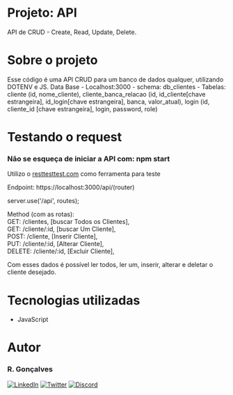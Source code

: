 # Projeto: API

API de CRUD - Create, Read, Update, Delete.

# Sobre o projeto

Esse código é uma API CRUD para um banco de dados qualquer, utilizando DOTENV e JS.
Data Base - Localhost:3000 - schema: db_clientes - Tabelas: cliente (id, nome_cliente), cliente_banca_relacao (id, id_cliente[chave estrangeira], id_login[chave estrangeira], banca, valor_atual), login (id, cliente_id [chave estrangeira], login, password, role)

# Testando o request

### Não se esqueça de iniciar a API com: npm start

Utilizo o [resttesttest.com](https://resttesttest.com/ "request test") como ferramenta para teste

Endpoint: https://localhost:3000/api/(router)</br>

server.use('/api', routes);</br>

Method (com as rotas):</br>
GET: /clientes, [buscar Todos os Clientes],</br>
GET: /cliente/:id, [buscar Um Cliente],</br>
POST: /cliente, [Inserir Cliente],</br>
PUT: /cliente/:id, [Alterar Cliente],</br>
DELETE: /cliente/:id, [Excluir Cliente],

Com esses dados é possível ler todos, ler um, inserir, alterar e deletar o cliente desejado.

# Tecnologias utilizadas

- JavaScript

# Autor

### R. Gonçalves

[![LinkedIn](https://img.shields.io/badge/LinkedIn-0077B5?style=for-the-badge&logo=linkedin&logoColor=white)](https://www.linkedin.com/in/rgoncalves-sp/)
[![Twitter](https://img.shields.io/badge/Twitter-1DA1F2?style=for-the-badge&logo=twitter&logoColor=white)](https://twitter.com/unfav_ri)
[![Discord](https://img.shields.io/badge/Discord-7289DA?style=for-the-badge&logo=discord&logoColor=white)](https://discord.com/users/210427541956198400)
